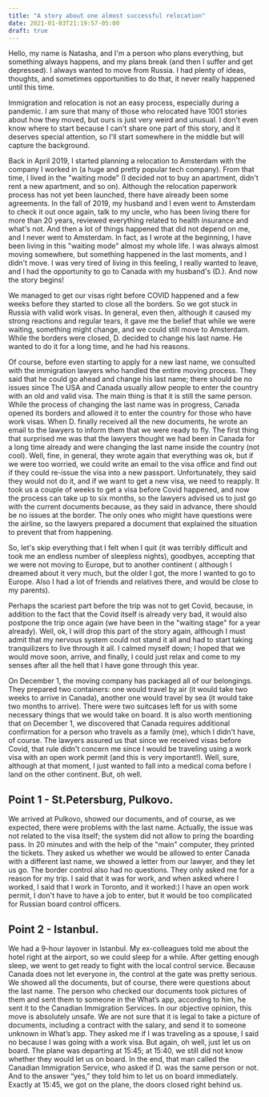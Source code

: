 ```yaml
---
title: "A story about one almost successful relocation"
date: 2021-01-03T21:19:57-05:00
draft: true
---
```


Hello, my name is Natasha, and I'm a person who plans everything, but something always happens, and my plans break (and then I suffer and get depressed). I always wanted to move from Russia. I had plenty of ideas, thoughts, and sometimes opportunities to do that, it never really happened until this time.

Immigration and relocation is not an easy process, especially during a pandemic. I am sure that many of those who relocated have 1001 stories about how they moved, but ours is just very weird and unusual. I don't even know where to start because I can't share one part of this story, and it deserves special attention, so I'll start somewhere in the middle but will capture the background.

Back in April 2019, I started planning a relocation to Amsterdam with the company I worked in (a huge and pretty popular tech company). From that time, I lived in the "waiting mode" (I decided not to buy an apartment, didn't rent a new apartment, and so on). Although the relocation paperwork process has not yet been launched, there have already been some agreements. In the fall of 2019, my husband and I even went to Amsterdam to check it out once again, talk to my uncle, who has been living there for more than 20 years, reviewed everything related to health insurance and what's not. 
And then a lot of things happened that did not depend on me, and I never went to Amsterdam. In fact, as I wrote at the beginning, I have been living in this "waiting mode" almost my whole life. I was always almost moving somewhere, but something happened in the last moments, and I didn't move. I was very tired of living in this feeling, I really wanted to leave, and I had the opportunity to go to Canada with my husband's (D.). And now the story begins!

We managed to get our visas right before COVID happened and a few weeks before they started to close all the borders. So we got stuck in Russia with valid work visas. In general, even then, although it caused my strong reactions and regular tears, it gave me the belief that while we were waiting, something might change, and we could still move to Amsterdam. While the borders were closed, D. decided to change his last name. He wanted to do it for a long time, and he had his reasons.

Of course, before even starting to apply for a new last name, we consulted with the immigration lawyers who handled the entire moving process. They said that he could go ahead and change his last name; there should be no issues since The USA and Canada usually allow people to enter the country with an old and valid visa. The main thing is that it is still the same person. While the process of changing the last name was in progress, Canada opened its borders and allowed it to enter the country for those who have work visas. When D. finally received all the new documents, he wrote an email to the lawyers to inform them that we were ready to fly. The first thing that surprised me was that the lawyers thought we had been in Canada for a long time already and were changing the last name inside the country (not cool).  Well, fine, in general, they wrote again that everything was ok, but if we were too worried, we could write an email to the visa office and find out if they could re-issue the visa into a new passport. Unfortunately, they said they would not do it, and if we want to get a new visa, we need to reapply. 
It took us a couple of weeks to get a visa before Covid happened, and now the process can take up to six months, so the lawyers advised us to just go with the current documents because, as they said in advance, there should be no issues at the border. The only ones who might have questions were the airline, so the lawyers prepared a document that explained the situation to prevent that from happening.

So, let's skip everything that I felt when I quit (it was terribly difficult and took me an endless number of sleepless nights), goodbyes, accepting that we were not moving to Europe, but to another continent ( although I dreamed about it very much, but the older I got, the more I wanted to go to Europe. Also I had a lot of friends and relatives there, and would be close to my parents).

Perhaps the scariest part before the trip was not to get Covid, because, in addition to the fact that the Covid itself is already very bad, it would also postpone the trip once again (we have been in the "waiting stage" for a year already). Well, ok, I will drop this part of the story again, although I must admit that my nervous system could not stand it all and had to start taking tranquilizers to live through it all. I calmed myself down; I hoped that we would move soon, arrive, and finally, I could just relax and come to my senses after all the hell that I have gone through this year.

On December 1, the moving company has packaged all of our belongings. They prepared two containers: one would travel by air (it would take two weeks to arrive in Canada), another one would travel by sea (it would take two months to arrive). There were two suitcases left for us with some necessary things that we would take on board. It is also worth mentioning that on December 1, we discovered that Canada requires additional confirmation for a person who travels as a family (me), which I didn't have, of course. The lawyers assured us that since we received visas before Covid, that rule didn't concern me since I would be traveling using a work visa with an open work permit (and this is very important!). Well, sure, although at that moment, I just wanted to fall into a medical coma before I land on the other continent. But, oh well.

## Point 1 - St.Petersburg, Pulkovo.
We arrived at Pulkovo, showed our documents, and of course, as we expected, there were problems with the last name. Actually, the issue was not related to the visa itself; the system did not allow to pring the boarding pass. In 20 minutes and with the help of the "main" computer, they printed the tickets. They asked us whether we would be allowed to enter Canada with a different last name, we showed a letter from our lawyer, and they let us go. The border control also had no questions. They only asked me for a reason for my trip. I said that it was for work, and when asked where I worked, I said that I work in Toronto, and it worked:) I have an open work permit, I don't have to have a job to enter, but it would be too complicated for Russian board control officers.

## Point 2 - Istanbul.
We had a 9-hour layover in Istanbul. My ex-colleagues told me about the hotel right at the airport, so we could sleep for a while. After getting enough sleep, we went to get ready to fight with the local control service. Because Canada does not let everyone in, the control at the gate was pretty serious. We showed all the documents, but of course, there were questions about the last name. The person who checked our documents took pictures of them and sent them to someone in the What’s app, according to him, he sent it to the Canadian Immigration Services. In our objective opinion, this move is absolutely unsafe. We are not sure that it is legal to take a picture of documents, including a contract with the salary, and send it to someone unknown in What’s app. They asked me if I was traveling as a spouse, I said no because I was going with a work visa. But again, oh well, just let us on board. The plane was departing at 15:45; at 15:40, we still did not know whether they would let us on board. In the end, that man called the Canadian Immigration Service, who asked if D. was the same person or not. And to the answer “yes,” they told him to let us on board immediately. Exactly at 15:45, we got on the plane, the doors closed right behind us.

